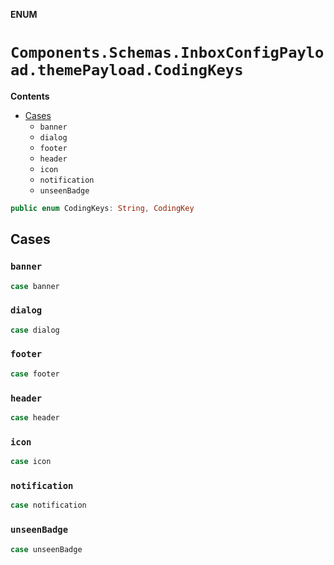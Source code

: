 **ENUM**

# `Components.Schemas.InboxConfigPayload.themePayload.CodingKeys`

**Contents**

- [Cases](#cases)
  - `banner`
  - `dialog`
  - `footer`
  - `header`
  - `icon`
  - `notification`
  - `unseenBadge`

```swift
public enum CodingKeys: String, CodingKey
```

## Cases
### `banner`

```swift
case banner
```

### `dialog`

```swift
case dialog
```

### `footer`

```swift
case footer
```

### `header`

```swift
case header
```

### `icon`

```swift
case icon
```

### `notification`

```swift
case notification
```

### `unseenBadge`

```swift
case unseenBadge
```
